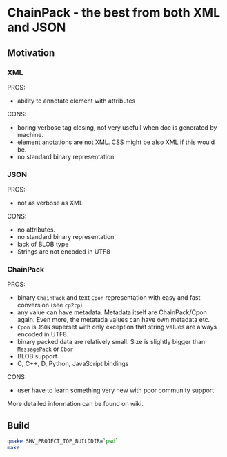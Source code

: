 # ChainPack - the best from both XML and JSON
## Motivation
### XML
PROS:
* ability to annotate element with attributes

CONS:
* boring verbose tag closing, not very usefull when doc is generated by machine.
* element anotations are not XML. CSS might be also XML if this would be.
* no standard binary representation
### JSON
PROS:
* not as verbose as XML

CONS:
* no attributes.
* no standard binary representation
* lack of BLOB type
* Strings are not encoded in UTF8

### ChainPack
PROS:
* binary `ChainPack` and text `Cpon` representation with easy and fast conversion (see `cp2cp`)
* any value can have metadata. Metadata itself are ChainPack/Cpon again. Even more, the metatada values can have own metadata etc.
* `Cpon` is `JSON` superset with only exception that string values are always encoded in UTF8.
* binary packed data are relatively small. Size is slightly bigger than `MessagePack` or `Cbor`
* BLOB support
* C, C++, D, Python, JavaScript bindings

CONS:
* user have to learn something very new with poor community support

More detailed information can be found on wiki.

## Build
```sh
qmake SHV_PROJECT_TOP_BUILDDIR=`pwd`
make
```
